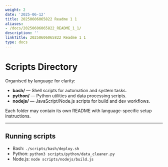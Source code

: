 ```yaml
---
weight: 2
date: '2025-06-12'
title: 20250606065822 Readme 1 1
aliases:
- /docs/20250606065822_README_1_1/
description: ''
linkTitle: 20250606065822 Readme 1 1
type: docs
---
```


# Scripts Directory

Organised by language for clarity:

- **bash/** — Shell scripts for automation and system tasks.
- **python/** — Python utilities and data processing scripts.
- **nodejs/** — JavaScript/Node.js scripts for build and dev workflows.

Each folder may contain its own README with language-specific setup instructions.

---

## Running scripts

- Bash: `./scripts/bash/deploy.sh`
- Python: `python3 scripts/python/data_cleaner.py`
- Node.js: `node scripts/nodejs/build.js`
